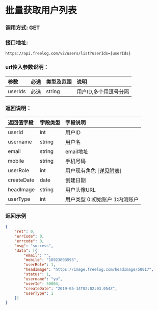 # 批量获取用户列表

### 调用方式: GET

### 接口地址:

```
https://api.freelog.com/v2/users/list?userIds={userIds}
```

### url传入参数说明：

| 参数 | 必选 | 类型及范围 | 说明 |
| :--- | :--- | :--- | :--- |
| userIds | 必选 | string | 用户ID,多个用逗号分隔 |

### 返回说明：

| 返回值字段 | 字段类型 | 字段说明 |
| :--- | :--- | :--- |
| userId | int | 用户ID |
| username | string | 用户名 |
| email | string | email地址 |
| mobile | string | 手机号码 |
| userRole | int | 用户现有角色 [[详见附表]][用户角色] |
| createDate | date | 创建日期 |
| headImage | string | 用户头像URL |
| userType | int | 用户类型 0:初始账户 1:内测账户 |

### 返回示例

```json
{
	"ret": 0,
	"errCode": 0,
	"errcode": 0,
	"msg": "success",
	"data": [{
		"email": "",
		"mobile": "18923803593",
		"userRole": 1,
		"headImage": "https://image.freelog.com/headImage/50017",
		"status": 1,
		"username": "yu",
		"userId": 50003,
		"createDate": "2019-05-14T02:02:03.054Z",
		"userType": 1
	}]
}
```

[用户角色]: /附表/用户角色.html "用户角色"


